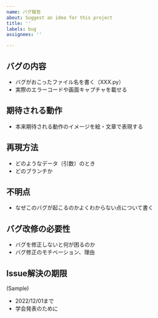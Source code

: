 ```yaml
---
name: バグ報告
about: Suggest an idea for this project
title: ''
labels: bug
assignees: ''

---
```


## バグの内容
- バグがおこったファイル名を書く（XXX.py）
- 実際のエラーコードや画面キャプチャを載せる

## 期待される動作
- 本来期待される動作のイメージを絵・文章で表現する

## 再現方法
- どのようなデータ（引数）のとき
- どのブランチか

## 不明点
- なぜこのバグが起こるのかよくわからない点について書く

## バグ改修の必要性
- バグを修正しないと何が困るのか
- バグ修正のモチベーション、理由

## Issue解決の期限
(Sample)
- 2022/12/01まで
- 学会発表のために
